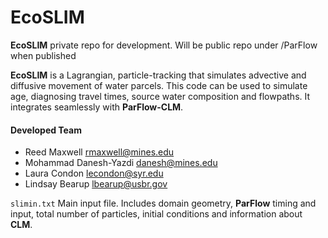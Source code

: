 EcoSLIM
=======

**EcoSLIM** private repo for development.  Will be public repo under /ParFlow when published


**EcoSLIM** is a Lagrangian, particle-tracking that simulates advective and diffusive movement of water parcels.  This code can be used to simulate age, diagnosing travel times, source water composition and flowpaths.  It integrates seamlessly with **ParFlow-CLM**.

#### Developed Team
+ Reed Maxwell <rmaxwell@mines.edu>
+ Mohammad Danesh-Yazdi <danesh@mines.edu>
+ Laura Condon <lecondon@syr.edu>
+ Lindsay Bearup <lbearup@usbr.gov>



`slimin.txt`  Main input file. Includes domain geometry, **ParFlow** timing and input, total number of particles,   initial conditions and information about **CLM**.
